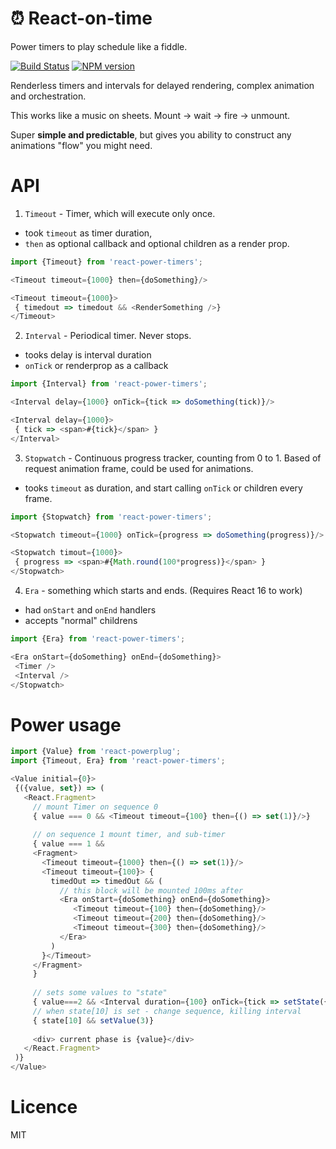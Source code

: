 ⏰ React-on-time
======
Power timers to play schedule like a fiddle.

[![Build Status](https://travis-ci.org/theKashey/react-on-time.svg?branch=master)](https://travis-ci.org/theKashey/react-on-time)
[![NPM version](https://img.shields.io/npm/v/react-on-time.svg)](https://www.npmjs.com/package/react-on-time)
 

Renderless timers and intervals for delayed rendering, complex animation and orchestration.

This works like a music on sheets. Mount -> wait -> fire -> unmount.

Super __simple and predictable__, but gives you ability to construct any animations "flow" you might need.



# API

1. `Timeout` - Timer, which will execute only once.
 - took `timeout` as timer duration, 
 - `then` as optional callback and optional children as a render prop.
```js
import {Timeout} from 'react-power-timers';

<Timeout timeout={1000} then={doSomething}/>

<Timeout timeout={1000}>
 { timedout => timedout && <RenderSomething />}
</Timeout>
```

2. `Interval` - Periodical timer. Never stops.
 - tooks delay is interval duration
 - `onTick` or renderprop as a callback
```js
import {Interval} from 'react-power-timers';

<Interval delay={1000} onTick={tick => doSomething(tick)}/>

<Interval delay={1000}>
 { tick => <span>#{tick}</span> }
</Interval> 
```

3. `Stopwatch` - Continuous progress tracker, counting from 0 to 1.
Based of request animation frame, could be used for animations.
 - tooks `timeout` as duration, and start calling `onTick` or children every frame.
```js
import {Stopwatch} from 'react-power-timers';

<Stopwatch timeout={1000} onTick={progress => doSomething(progress)}/>

<Stopwatch timout={1000}>
 { progress => <span>#{Math.round(100*progress)}</span> }
</Stopwatch> 
```

4. `Era` - something which starts and ends. (Requires React 16 to work)
 - had `onStart` and `onEnd` handlers
 - accepts "normal" childrens
```js
import {Era} from 'react-power-timers';

<Era onStart={doSomething} onEnd={doSomething}>
 <Timer />
 <Interval />
</Stopwatch> 
```  

# Power usage

```js
import {Value} from 'react-powerplug';
import {Timeout, Era} from 'react-power-timers';

<Value initial={0}>
 {({value, set}) => (
   <React.Fragment>
     // mount Timer on sequence 0
     { value === 0 && <Timeout timeout={100} then={() => set(1)}/>}
   
     // on sequence 1 mount timer, and sub-timer
     { value === 1 && 
     <Fragment>
       <Timeout timeout={1000} then={() => set(1)}/>
       <Timeout timeout={100}> {
         timedOut => timedOut && (
           // this block will be mounted 100ms after
           <Era onStart={doSomething} onEnd={doSomething}>
              <Timeout timeout={100} then={doSomething}/>             
              <Timeout timeout={200} then={doSomething}/>
              <Timeout timeout={300} then={doSomething}/>
           </Era>
         ) 
       }</Timeout>
     </Fragment>
     }
     
     // sets some values to "state"
     { value===2 && <Interval duration={100} onTick={tick => setState({[tick]:true})}/>}
     // when state[10] is set - change sequence, killing interval
     { state[10] && setValue(3)} 
     
     <div> current phase is {value}</div>
   </React.Fragment>
 )}
</Value> 
```

# Licence
 MIT